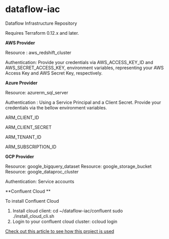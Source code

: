 # dataflow-iac
Dataflow Infrastructure Repository

Requires Terraform 0.12.x and later.

**AWS Provider**

Resource : aws_redshift_cluster

Authentication: Provide your credentials via  AWS_ACCESS_KEY_ID and AWS_SECRET_ACCESS_KEY, environment variables, representing your AWS Access Key and AWS Secret Key, respectively.

**Azure Provider**

Resource: azurerm_sql_server

Authentication : Using a Service Principal and a Client Secret. Provide your credentials via the bellow  environment variables.

ARM_CLIENT_ID

ARM_CLIENT_SECRET

ARM_TENANT_ID

ARM_SUBSCRIPTION_ID
 
 **GCP Provider**
 
 Resource: google_bigquery_dataset
 Resource: google_storage_bucket
 Resource: google_dataproc_cluster
 
 Authentication: Service accounts 
 
  **Confluent Cloud **

   To install Confluent Cloud 
   1. Install cloud client: 
      cd ~/dataflow-iac/confluent
      sudo ./install_cloud_cli.sh
   2. Login to your confluent cloud cluster:
       ccloud login
       
      

 [Check out this article to see how this project is used](https://medium.com/@kapilsreed/build-a-hybrid-multi-cloud-data-lake-and-perform-data-processing-using-apache-spark-ecabedd54882)
